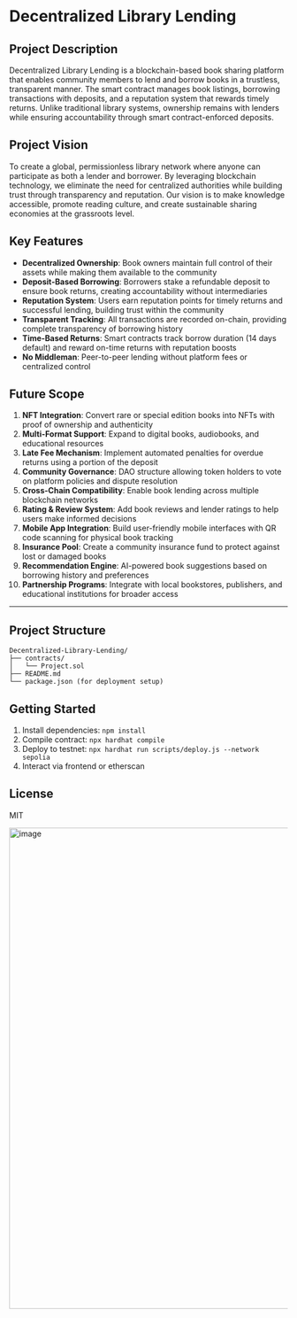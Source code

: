 # Decentralized Library Lending

## Project Description

Decentralized Library Lending is a blockchain-based book sharing platform that enables community members to lend and borrow books in a trustless, transparent manner. The smart contract manages book listings, borrowing transactions with deposits, and a reputation system that rewards timely returns. Unlike traditional library systems, ownership remains with lenders while ensuring accountability through smart contract-enforced deposits.

## Project Vision

To create a global, permissionless library network where anyone can participate as both a lender and borrower. By leveraging blockchain technology, we eliminate the need for centralized authorities while building trust through transparency and reputation. Our vision is to make knowledge accessible, promote reading culture, and create sustainable sharing economies at the grassroots level.

## Key Features

- **Decentralized Ownership**: Book owners maintain full control of their assets while making them available to the community
- **Deposit-Based Borrowing**: Borrowers stake a refundable deposit to ensure book returns, creating accountability without intermediaries
- **Reputation System**: Users earn reputation points for timely returns and successful lending, building trust within the community
- **Transparent Tracking**: All transactions are recorded on-chain, providing complete transparency of borrowing history
- **Time-Based Returns**: Smart contracts track borrow duration (14 days default) and reward on-time returns with reputation boosts
- **No Middleman**: Peer-to-peer lending without platform fees or centralized control

## Future Scope

1. **NFT Integration**: Convert rare or special edition books into NFTs with proof of ownership and authenticity
2. **Multi-Format Support**: Expand to digital books, audiobooks, and educational resources
3. **Late Fee Mechanism**: Implement automated penalties for overdue returns using a portion of the deposit
4. **Community Governance**: DAO structure allowing token holders to vote on platform policies and dispute resolution
5. **Cross-Chain Compatibility**: Enable book lending across multiple blockchain networks
6. **Rating & Review System**: Add book reviews and lender ratings to help users make informed decisions
7. **Mobile App Integration**: Build user-friendly mobile interfaces with QR code scanning for physical book tracking
8. **Insurance Pool**: Create a community insurance fund to protect against lost or damaged books
9. **Recommendation Engine**: AI-powered book suggestions based on borrowing history and preferences
10. **Partnership Programs**: Integrate with local bookstores, publishers, and educational institutions for broader access

---

## Project Structure
```
Decentralized-Library-Lending/
├── contracts/
│   └── Project.sol
├── README.md
└── package.json (for deployment setup)
```

## Getting Started

1. Install dependencies: `npm install`
2. Compile contract: `npx hardhat compile`
3. Deploy to testnet: `npx hardhat run scripts/deploy.js --network sepolia`
4. Interact via frontend or etherscan

## License
MIT

<img width="1720" height="869" alt="image" src="https://github.com/user-attachments/assets/43700bd1-1deb-4218-8b92-ad28fe47c02b" />
